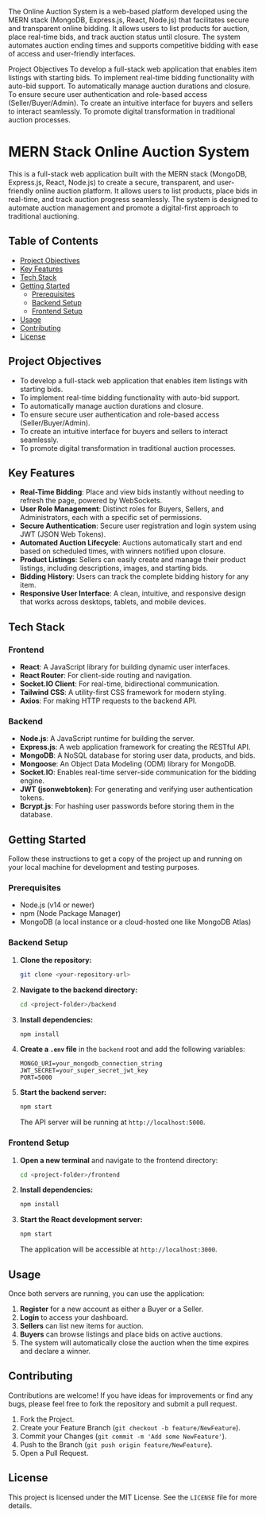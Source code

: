 The Online Auction System is a web-based platform developed using the MERN stack (MongoDB, Express.js, React, Node.js) that facilitates secure and transparent online bidding. 
It allows users to list products for auction, place real-time bids, and track auction status until closure. 
The system automates auction ending times and supports competitive bidding with ease of access and user-friendly interfaces.

Project Objectives
To develop a full-stack web application that enables item listings with starting bids.
To implement real-time bidding functionality with auto-bid support.
To automatically manage auction durations and closure.
To ensure secure user authentication and role-based access (Seller/Buyer/Admin).
To create an intuitive interface for buyers and sellers to interact seamlessly.
To promote digital transformation in traditional auction processes.

# MERN Stack Online Auction System

This is a full-stack web application built with the MERN stack (MongoDB, Express.js, React, Node.js) to create a secure, transparent, and user-friendly online auction platform. It allows users to list products, place bids in real-time, and track auction progress seamlessly. The system is designed to automate auction management and promote a digital-first approach to traditional auctioning.

## Table of Contents

- [Project Objectives](#project-objectives)
- [Key Features](#key-features)
- [Tech Stack](#tech-stack)
- [Getting Started](#getting-started)
  - [Prerequisites](#prerequisites)
  - [Backend Setup](#backend-setup)
  - [Frontend Setup](#frontend-setup)
- [Usage](#usage)
- [Contributing](#contributing)
- [License](#license)

## Project Objectives

- To develop a full-stack web application that enables item listings with starting bids.
- To implement real-time bidding functionality with auto-bid support.
- To automatically manage auction durations and closure.
- To ensure secure user authentication and role-based access (Seller/Buyer/Admin).
- To create an intuitive interface for buyers and sellers to interact seamlessly.
- To promote digital transformation in traditional auction processes.

## Key Features

- **Real-Time Bidding**: Place and view bids instantly without needing to refresh the page, powered by WebSockets.
- **User Role Management**: Distinct roles for Buyers, Sellers, and Administrators, each with a specific set of permissions.
- **Secure Authentication**: Secure user registration and login system using JWT (JSON Web Tokens).
- **Automated Auction Lifecycle**: Auctions automatically start and end based on scheduled times, with winners notified upon closure.
- **Product Listings**: Sellers can easily create and manage their product listings, including descriptions, images, and starting bids.
- **Bidding History**: Users can track the complete bidding history for any item.
- **Responsive User Interface**: A clean, intuitive, and responsive design that works across desktops, tablets, and mobile devices.

## Tech Stack

### Frontend
- **React**: A JavaScript library for building dynamic user interfaces.
- **React Router**: For client-side routing and navigation.
- **Socket.IO Client**: For real-time, bidirectional communication.
- **Tailwind CSS**: A utility-first CSS framework for modern styling.
- **Axios**: For making HTTP requests to the backend API.

### Backend
- **Node.js**: A JavaScript runtime for building the server.
- **Express.js**: A web application framework for creating the RESTful API.
- **MongoDB**: A NoSQL database for storing user data, products, and bids.
- **Mongoose**: An Object Data Modeling (ODM) library for MongoDB.
- **Socket.IO**: Enables real-time server-side communication for the bidding engine.
- **JWT (jsonwebtoken)**: For generating and verifying user authentication tokens.
- **Bcrypt.js**: For hashing user passwords before storing them in the database.

## Getting Started

Follow these instructions to get a copy of the project up and running on your local machine for development and testing purposes.

### Prerequisites

- Node.js (v14 or newer)
- npm (Node Package Manager)
- MongoDB (a local instance or a cloud-hosted one like MongoDB Atlas)

### Backend Setup

1.  **Clone the repository:**
    ```bash
    git clone <your-repository-url>
    ```
2.  **Navigate to the backend directory:**
    ```bash
    cd <project-folder>/backend
    ```
3.  **Install dependencies:**
    ```bash
    npm install
    ```
4.  **Create a `.env` file** in the `backend` root and add the following variables:
    ```env
    MONGO_URI=your_mongodb_connection_string
    JWT_SECRET=your_super_secret_jwt_key
    PORT=5000
    ```
5.  **Start the backend server:**
    ```bash
    npm start
    ```
    The API server will be running at `http://localhost:5000`.

### Frontend Setup

1.  **Open a new terminal** and navigate to the frontend directory:
    ```bash
    cd <project-folder>/frontend
    ```
2.  **Install dependencies:**
    ```bash
    npm install
    ```
3.  **Start the React development server:**
    ```bash
    npm start
    ```
    The application will be accessible at `http://localhost:3000`.

## Usage

Once both servers are running, you can use the application:
1.  **Register** for a new account as either a Buyer or a Seller.
2.  **Login** to access your dashboard.
3.  **Sellers** can list new items for auction.
4.  **Buyers** can browse listings and place bids on active auctions.
5.  The system will automatically close the auction when the time expires and declare a winner.

## Contributing

Contributions are welcome! If you have ideas for improvements or find any bugs, please feel free to fork the repository and submit a pull request.

1.  Fork the Project.
2.  Create your Feature Branch (`git checkout -b feature/NewFeature`).
3.  Commit your Changes (`git commit -m 'Add some NewFeature'`).
4.  Push to the Branch (`git push origin feature/NewFeature`).
5.  Open a Pull Request.

## License

This project is licensed under the MIT License. See the `LICENSE` file for more details.


